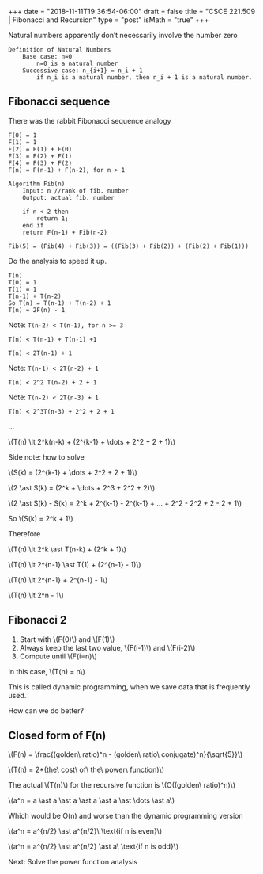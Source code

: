 +++
date = "2018-11-11T19:36:54-06:00"
draft = false
title = "CSCE 221.509 | Fibonacci and Recursion"
type = "post"
isMath = "true"
+++

Natural numbers apparently don’t necessarily involve the number zero

```pseudocode
Definition of Natural Numbers
	Base case: n=0
		n=0 is a natural number
	Successive case: n_{i+1} = n_i + 1
		if n_i is a natural number, then n_i + 1 is a natural number.
```

## Fibonacci sequence

There was the rabbit Fibonacci sequence analogy

```pseudocode
F(0) = 1
F(1) = 1
F(2) = F(1) + F(0)
F(3) = F(2) + F(1)
F(4) = F(3) + F(2)
F(n) = F(n-1) + F(n-2), for n > 1
```

```pseudocode
Algorithm Fib(n)
	Input: n //rank of fib. number
	Output: actual fib. number

	if n < 2 then
		return 1;
	end if
	return F(n-1) + Fib(n-2)
```

`Fib(5) = (Fib(4) + Fib(3)) = ((Fib(3) + Fib(2)) + (Fib(2) + Fib(1)))`

Do the analysis to speed it up.

```
T(n)
T(0) = 1
T(1) = 1
T(n-1) + T(n-2)
So T(n) = T(n-1) + T(n-2) + 1
T(n) = 2F(n) - 1
```

Note: `T(n-2) < T(n-1), for n >= 3`

`T(n) < T(n-1) + T(n-1) +1`

`T(n) < 2T(n-1) + 1`

Note: `T(n-1) < 2T(n-2) + 1`

`T(n) < 2^2 T(n-2) + 2 + 1`

Note: `T(n-2) < 2T(n-3) + 1`

`T(n) < 2^3T(n-3) + 2^2 + 2 + 1`

…

\\(T(n) \lt 2^k(n-k) + (2^{k-1} + \dots + 2^2 + 2 + 1)\\)

Side note: how to solve

\\(S(k) = (2^{k-1} + \dots + 2^2 + 2 + 1)\\)

\\(2 \ast S(k) = (2^k + \dots + 2^3 + 2^2 + 2)\\)

\\(2 \ast S(k) - S(k) = 2^k + 2^{k-1} - 2^{k-1} + … + 2^2 - 2^2 + 2 - 2 + 1\\)

So \\(S(k) = 2^k + 1\\)

Therefore

\\(T(n) \lt 2^k \ast T(n-k) + (2^k + 1)\\)

\\(T(n) \lt 2^{n-1} \ast T(1) + (2^{n-1} - 1)\\)

\\(T(n) \lt 2^{n-1} + 2^{n-1} - 1\\)

\\(T(n) \lt 2^n - 1\\)

## Fibonacci 2

1. Start with \\(F(0)\\) and \\(F(1)\\)
2. Always keep the last two value, \\(F(i-1)\\) and \\(F(i-2)\\)
3. Compute until \\(F(i=n)\\)

In this case, \\(T(n) = n\\)

This is called dynamic programming, when we save data that is frequently used.

How can we do better?

## Closed form of F(n)

\\\(F(n) = \frac{(golden\ ratio)^n - (golden\ ratio\ conjugate)^n}{\sqrt{5}}\\\)

\\\(T(n) = 2\*(the\ cost\ of\ the\ power\ function)\\\)

The actual \\(T(n)\\) for the recursive function is \\(O((golden\ ratio)^n)\\)

\\\(a^n = a \ast a \ast a \ast a \ast a \ast \dots \ast a\\\)

Which would be O(n) and worse than the dynamic programming version

\\\(a^n = a^{n/2} \ast a^{n/2}\ \\text{if n is even}\\\)

\\\(a^n = a^{n/2} \ast a^{n/2} \ast a\ \\text{if n is odd}\\\)

Next: Solve the power function analysis

